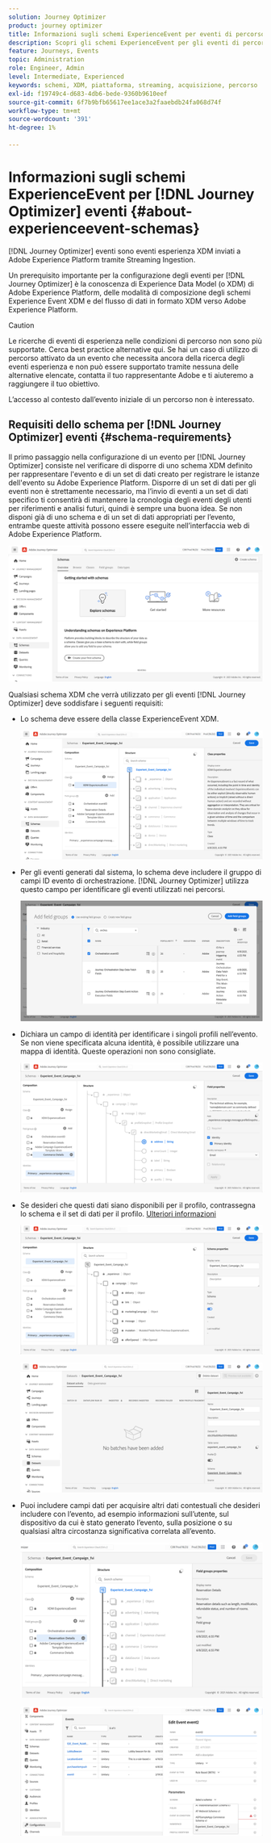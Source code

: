 ```yaml
---
solution: Journey Optimizer
product: journey optimizer
title: Informazioni sugli schemi ExperienceEvent per eventi di percorso
description: Scopri gli schemi ExperienceEvent per gli eventi di percorso
feature: Journeys, Events
topic: Administration
role: Engineer, Admin
level: Intermediate, Experienced
keywords: schemi, XDM, piattaforma, streaming, acquisizione, percorso
exl-id: f19749c4-d683-4db6-bede-9360b9610eef
source-git-commit: 6f7b9bfb65617ee1ace3a2faaebdb24fa068d74f
workflow-type: tm+mt
source-wordcount: '391'
ht-degree: 1%

---
```


# Informazioni sugli schemi ExperienceEvent per [!DNL Journey Optimizer] eventi {#about-experienceevent-schemas}

[!DNL Journey Optimizer] eventi sono eventi esperienza XDM inviati a Adobe Experience Platform tramite Streaming Ingestion.

Un prerequisito importante per la configurazione degli eventi per [!DNL Journey Optimizer] è la conoscenza di Experience Data Model (o XDM) di Adobe Experience Platform, delle modalità di composizione degli schemi Experience Event XDM e del flusso di dati in formato XDM verso Adobe Experience Platform.


>[!CAUTION]
>
>Le ricerche di eventi di esperienza nelle condizioni di percorso non sono più supportate. Cerca best practice alternative qui. Se hai un caso di utilizzo di percorso attivato da un evento che necessita ancora della ricerca degli eventi esperienza e non può essere supportato tramite nessuna delle alternative elencate, contatta il tuo rappresentante Adobe e ti aiuteremo a raggiungere il tuo obiettivo.
>
>L’accesso al contesto dall’evento iniziale di un percorso non è interessato.

## Requisiti dello schema per [!DNL Journey Optimizer] eventi  {#schema-requirements}

Il primo passaggio nella configurazione di un evento per [!DNL Journey Optimizer] consiste nel verificare di disporre di uno schema XDM definito per rappresentare l&#39;evento e di un set di dati creato per registrare le istanze dell&#39;evento su Adobe Experience Platform. Disporre di un set di dati per gli eventi non è strettamente necessario, ma l’invio di eventi a un set di dati specifico ti consentirà di mantenere la cronologia degli eventi degli utenti per riferimenti e analisi futuri, quindi è sempre una buona idea. Se non disponi già di uno schema e di un set di dati appropriati per l’evento, entrambe queste attività possono essere eseguite nell’interfaccia web di Adobe Experience Platform.

![](assets/schema1.png)

Qualsiasi schema XDM che verrà utilizzato per gli eventi [!DNL Journey Optimizer] deve soddisfare i seguenti requisiti:

* Lo schema deve essere della classe ExperienceEvent XDM.

  ![](assets/schema2.png)

* Per gli eventi generati dal sistema, lo schema deve includere il gruppo di campi ID evento di orchestrazione. [!DNL Journey Optimizer] utilizza questo campo per identificare gli eventi utilizzati nei percorsi.

  ![](assets/schema3.png)

* Dichiara un campo di identità per identificare i singoli profili nell’evento. Se non viene specificata alcuna identità, è possibile utilizzare una mappa di identità. Queste operazioni non sono consigliate.

  ![](assets/schema4.png)

* Se desideri che questi dati siano disponibili per il profilo, contrassegna lo schema e il set di dati per il profilo. [Ulteriori informazioni](../data/lookup-aep-data.md)

  ![](assets/schema5.png)

  ![](assets/schema6.png)

* Puoi includere campi dati per acquisire altri dati contestuali che desideri includere con l’evento, ad esempio informazioni sull’utente, sul dispositivo da cui è stato generato l’evento, sulla posizione o su qualsiasi altra circostanza significativa correlata all’evento.

  ![](assets/schema7.png)

  ![](assets/schema8.png)

<!--
## Leverage schema relationships{#leverage_schema_relationships}

Adobe Experience Platform allows you to define relationships between schemas in order to use one dataset as a lookup table for another. 

Let's say your brand data model has a schema capturing purchases. You also have a schema for the product catalog. You can capture the product ID in the purchase schema and use a relationship to look up more complete product details from the product catalog. This allows you to create an audience for all customers who bought a laptop, for example, without having to explicitly list out all laptop IDs or capture every single product details in transactional systems.

To define a relationship, you need to have a dedicated field in the source schema, in this case the product ID field in the purchase schema. This field needs to reference the product ID field in the destination schema. The source and destination tables must be enabled for profiles and the destination schema must have that common field defined as its primary identity. 

Here is the product catalog schema enabled for profile with the product ID defined as the primary identity. 

![](assets/schema9.png)

Here is the purchase schema with the relationship defined on the product ID field.

![](assets/schema10.png)

>[!NOTE]
>
>Learn more about schema relationships in the [Experience Platform documentation](https://experienceleague.adobe.com/docs/platform-learn/tutorials/schemas/configure-relationships-between-schemas.html?lang=it).

In Journey Optimizer, you can then leverage all the fields from the linked tables:

* when configuring a business or unitary event, [Read more](../event/experience-event-schema.md#unitary_event_configuration) 
* when using conditions in a journey, [Read more](../event/experience-event-schema.md#journey_conditions_using_event_context) 
* in message personalization, [Read more](../event/experience-event-schema.md#message_personalization) 
* in custom action personalization, [Read more](../event/experience-event-schema.md#custom_action_personalization_with_journey_event_context) 

### Arrays{#relationships_limitations}

You can define a schema relationship on an array of strings, for example, a list of product IDs.

![](assets/schema15.png)

You can also define a schema relationship with an attribute inside of an array of objects, for example a list of purchase information (product ID, product name, price, discount). The lookup values will be available in journeys (conditions, custom actions, etc.) and message personalization. 

![](assets/schema16.png)

### Event configuration{#unitary_event_configuration}

The linked schema fields are available in unitary and business event configuration:

* when browsing through the event schema fields in the event configuration screen.
* when defining a condition for system-generated events.

![](assets/schema11.png)

The linked fields are not available:

* in the event key formula
* in event id condition (rule-based events)

To learn how to configure a unitary event, refer to this [page](../event/about-creating.md).

### Journey conditions using event context{#journey_conditions_using_event_context}

You can use data from a lookup table linked to an event used in a journey for condition building (expression editor).

Add a condition in a journey, edit the expression and unfold the event node in the expression editor. 

![](assets/schema12.png)

To learn how to define journey conditions, refer to this [page](../building-journeys/condition-activity.md).

### Message personalization{#message_personalization}

The linked fields are available when personalizing a message. The related fields are displayed in the context passed from the journey to the message.

![](assets/schema14.png)

To learn how to personalize a message with contextual journey information, refer to this [page](../personalization/personalization-use-case.md).

### Custom action personalization with journey event context{#custom_action_personalization_with_journey_event_context}

The linked fields are available when configuring the action parameters of a journey custom action activity. 

![](assets/schema13.png)

To learn how to use custom actions, refer to this [page](../building-journeys/using-custom-actions.md).
-->
